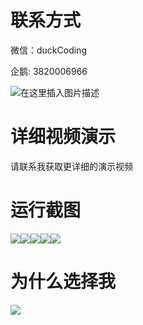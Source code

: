 # 联系方式

微信：duckCoding

企鹅: 3820006966

![在这里插入图片描述](http://upload.cxycsx.vip/91ab4bcb4f2c4c6db86365bb6d6e9c62.jpeg)

# 详细视频演示

请联系我获取更详细的演示视频

# 运行截图

![](http://www.bysj52.com/uploadfile/ueditor/image/202306/%E6%AF%95%E8%AE%BEweixin262%E9%AB%98%E6%A0%A1%E6%A0%A1%E5%9B%AD%E4%BA%A4%E5%8F%8B%E5%BE%AE%E4%BF%A1%E5%B0%8F%E7%A8%8B%E5%BA%8Fspringboot%E6%AF%95%E4%B8%9A%E8%AE%BE%E8%AE%A1/1.png)![](http://www.bysj52.com/uploadfile/ueditor/image/202306/%E6%AF%95%E8%AE%BEweixin262%E9%AB%98%E6%A0%A1%E6%A0%A1%E5%9B%AD%E4%BA%A4%E5%8F%8B%E5%BE%AE%E4%BF%A1%E5%B0%8F%E7%A8%8B%E5%BA%8Fspringboot%E6%AF%95%E4%B8%9A%E8%AE%BE%E8%AE%A1/5.png)![](http://www.bysj52.com/uploadfile/ueditor/image/202306/%E6%AF%95%E8%AE%BEweixin262%E9%AB%98%E6%A0%A1%E6%A0%A1%E5%9B%AD%E4%BA%A4%E5%8F%8B%E5%BE%AE%E4%BF%A1%E5%B0%8F%E7%A8%8B%E5%BA%8Fspringboot%E6%AF%95%E4%B8%9A%E8%AE%BE%E8%AE%A1/2.png)![](http://www.bysj52.com/uploadfile/ueditor/image/202306/%E6%AF%95%E8%AE%BEweixin262%E9%AB%98%E6%A0%A1%E6%A0%A1%E5%9B%AD%E4%BA%A4%E5%8F%8B%E5%BE%AE%E4%BF%A1%E5%B0%8F%E7%A8%8B%E5%BA%8Fspringboot%E6%AF%95%E4%B8%9A%E8%AE%BE%E8%AE%A1/4.png)![](http://www.bysj52.com/uploadfile/ueditor/image/202306/%E6%AF%95%E8%AE%BEweixin262%E9%AB%98%E6%A0%A1%E6%A0%A1%E5%9B%AD%E4%BA%A4%E5%8F%8B%E5%BE%AE%E4%BF%A1%E5%B0%8F%E7%A8%8B%E5%BA%8Fspringboot%E6%AF%95%E4%B8%9A%E8%AE%BE%E8%AE%A1/3.png)

# 为什么选择我

![](http://upload.cxycsx.vip/%E7%A8%8B%E5%BA%8F%E8%AE%BE%E8%AE%A1.png)

